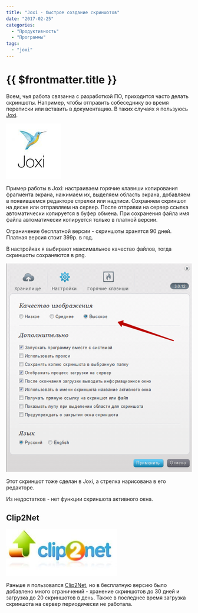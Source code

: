```yaml
---
title: "Joxi - быстрое создание скриншотов"
date: "2017-02-25"
categories: 
  - "Продуктивность"
  - "Программы"
tags: 
  - "joxi"
---
```


# {{ $frontmatter.title }}

Всем, чья работа связанна с разработкой ПО, приходится часто делать скриншоты. Например, чтобы отправить собеседнику во время переписки или вставить в документацию. В таких случаях я пользуюсь [Joxi](http://joxi.ru/).

![Joxi логотип](images/Joxi_logo-150x150.jpg) 

Пример работы в Joxi: настраиваем горячие клавиши копирования фрагмента экрана, нажимаем их, выделяем область экрана, добавляем в появившемся редакторе стрелки или надписи. Сохраняем скриншот на диске или отправляем на сервер. После отправки на сервер ссылка автоматически копируется в буфер обмена. При сохранения файла имя файла автоматически копируется только в платной версии.

Ограничение бесплатной версии - скриншоты хранятся 90 дней. Платная версия стоит 399р. в год.

В настройках я выбирают максимальное качество файлов, тогда скриншоты сохраняются в png.

![joxi настройки](images/joxi_setting.png)

Этот скриншот тоже сделан в Joxi, а стрелка нарисована в его редакторе.

Из недостатков - нет функции скриншота активного окна.

## Clip2Net

![clip2net логотип](images/joxi_clip2net-300x127.jpg)

Раньше я пользовался [Clip2Net](http://clip2net.com/ru/), но в бесплатную версию было добавлено много ограничений - хранение скриншотов до 30 дней и загрузка до 20 скриншотов в день. Также в последнее время загрузка скриншота на сервер периодически не работала.
